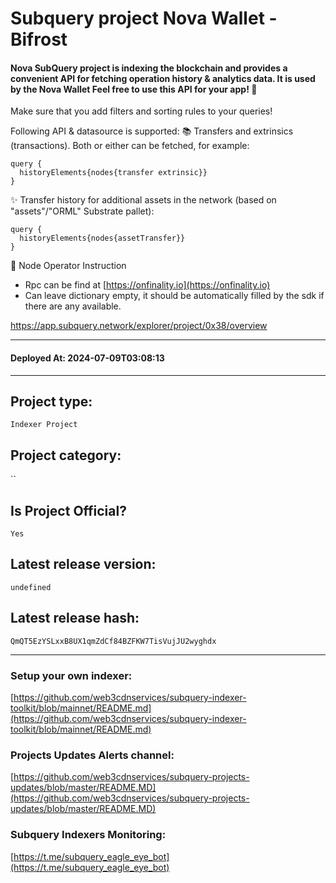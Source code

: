 # Subquery project Nova Wallet - Bifrost
####  Nova SubQuery project is indexing the blockchain and provides a convenient API for fetching operation history & analytics data. It is used by the Nova Wallet Feel free to use this API for your app! 💖

Make sure that you add filters and sorting rules to your queries!

Following API & datasource is supported: 📚 Transfers and extrinsics (transactions). Both or either can be fetched, for example: 
```
query {
  historyElements{nodes{transfer extrinsic}}
}
```

✨ Transfer history for additional assets in the network (based on "assets"/"ORML" Substrate pallet): 
```
query {
  historyElements{nodes{assetTransfer}}
}
```

👷‍ Node Operator Instruction
- Rpc can be find at [https://onfinality.io](https://onfinality.io)
- Can leave dictionary empty, it should be automatically filled by the sdk if there are any available.

https://app.subquery.network/explorer/project/0x38/overview
____
#### Deployed At: 2024-07-09T03:08:13
____

## Project type:
`Indexer Project`

## Project category:
``

## Is Project Official?
`Yes`

## Latest release version:
`undefined`

## Latest release hash:
`QmQT5EzYSLxxB8UX1qmZdCf84BZFKW7TisVujJU2wyghdx`



___
### Setup your own indexer:

[https://github.com/web3cdnservices/subquery-indexer-toolkit/blob/mainnet/README.md](https://github.com/web3cdnservices/subquery-indexer-toolkit/blob/mainnet/README.md)

### Projects Updates Alerts channel:

[https://github.com/web3cdnservices/subquery-projects-updates/blob/master/README.MD](https://github.com/web3cdnservices/subquery-projects-updates/blob/master/README.MD)

### Subquery Indexers Monitoring:

[https://t.me/subquery_eagle_eye_bot](https://t.me/subquery_eagle_eye_bot)